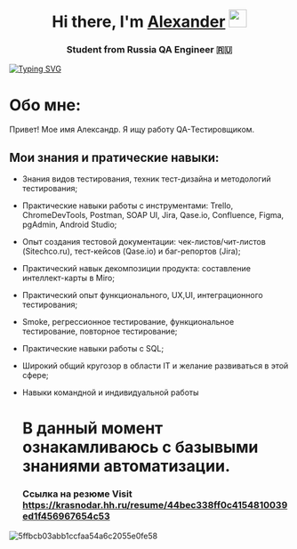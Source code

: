 <h1 align="center">Hi there, I'm <a href="https://my.sky.pro/" target="_blank">Alexander</a> 
<img src="https://github.com/blackcater/blackcater/raw/main/images/Hi.gif" height="32"/></h1>
<h3 align="center">Student from Russia QA Engineer 🇷🇺</h3>

[![Typing SVG](https://readme-typing-svg.herokuapp.com?color=%2336BCF7&lines=Computer+science+IT)](https://git.io/typing-svg)


# Обо мне: 
Привет! Мое имя Александр. Я ищу работу QA-Тестировщиком.

## Мои знания и пратические навыки: 
- Знания видов тестирования, техник тест-дизайна и методологий тестирования;
- Практические навыки работы с инструментами: Trello, ChromeDevTools, Postman, SOAP UI, Jira,
Qase.io, Confluence, Figma, pgAdmin, Android Studio;
- Опыт создания тестовой документации: чек-листов/чит-листов (Sitechco.ru), тест-кейсов
(Qase.io) и баг-репортов (Jira);
- Практический навык декомпозиции продукта: составление интеллект-карты в Miro;
- Практический опыт функционального, UX,UI, интеграционного тестирования;
- Smoke, регрессионное тестирование, функциональное тестирование, повторное тестирование;
- Практические навыки работы с SQL;
- Широкий общий кругозор в области IT и желание развиваться в этой сфере;
- Навыки командной и индивидуальной работы

  # В данный момент ознакамливаюсь с базывыми знаниями автоматизации.

  ### Ссылка на резюме Visit https://krasnodar.hh.ru/resume/44bec338ff0c4154810039ed1f456967654c53



















![5ffbcb03abb1ccfaa54a6c2055e0fe58](https://github.com/LISICS/onestep/assets/140154437/13877bf2-bc96-455f-96f5-596b7b1f485e)
